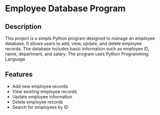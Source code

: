 # Employee Database Program

## Description
This project is a simple Python program designed to manage an employee database. It allows users to add, view, update, and delete employee records. The database includes basic information such as employee ID, name, department, and salary. The program uses Python Programming Language

## Features
- Add new employee records
- View existing employee records
- Update employee information
- Delete employee records
- Search for employees by ID


